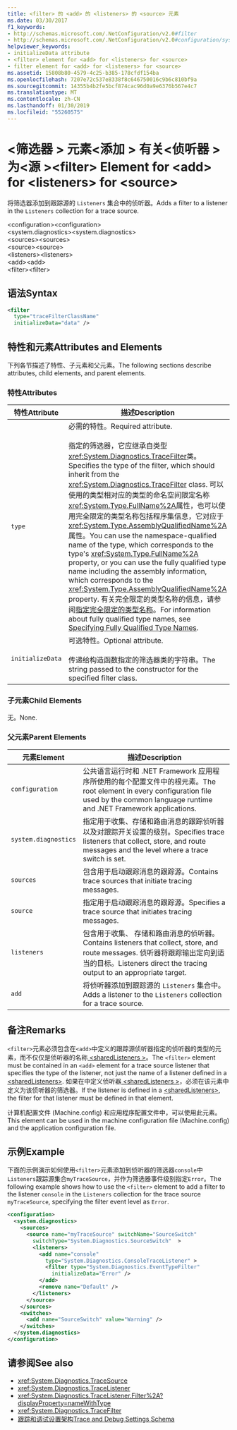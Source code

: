 ```yaml
---
title: <filter> 的 <add> 的 <listeners> 的 <source> 元素
ms.date: 03/30/2017
f1_keywords:
- http://schemas.microsoft.com/.NetConfiguration/v2.0#filter
- http://schemas.microsoft.com/.NetConfiguration/v2.0#configuration/system.diagnostics/sources/source/listeners/add/filter
helpviewer_keywords:
- initializeData attribute
- <filter> element for <add> for <listeners> for <source>
- filter element for <add> for <listeners> for <source>
ms.assetid: 15808b80-4579-4c25-b385-178cfdf154ba
ms.openlocfilehash: 7207e72c537e8338f8c646750016c9b6c810bf9a
ms.sourcegitcommit: 14355b4b2fe5bcf874cac96d0a9e6376b567e4c7
ms.translationtype: MT
ms.contentlocale: zh-CN
ms.lasthandoff: 01/30/2019
ms.locfileid: "55260575"
---
```

# <a name="filter-element-for-add-for-listeners-for-source"></a><span data-ttu-id="f1495-102">\<筛选器 > 元素\<添加 > 有关\<侦听器 > 为\<源 ></span><span class="sxs-lookup"><span data-stu-id="f1495-102">\<filter> Element for \<add> for \<listeners> for \<source></span></span>
<span data-ttu-id="f1495-103">将筛选器添加到跟踪源的 `Listeners` 集合中的侦听器。</span><span class="sxs-lookup"><span data-stu-id="f1495-103">Adds a filter to a listener in the `Listeners` collection for a trace source.</span></span>  
  
 <span data-ttu-id="f1495-104">\<configuration></span><span class="sxs-lookup"><span data-stu-id="f1495-104">\<configuration></span></span>  
<span data-ttu-id="f1495-105">\<system.diagnostics></span><span class="sxs-lookup"><span data-stu-id="f1495-105">\<system.diagnostics></span></span>  
<span data-ttu-id="f1495-106">\<sources></span><span class="sxs-lookup"><span data-stu-id="f1495-106">\<sources></span></span>  
<span data-ttu-id="f1495-107">\<source></span><span class="sxs-lookup"><span data-stu-id="f1495-107">\<source></span></span>  
<span data-ttu-id="f1495-108">\<listeners></span><span class="sxs-lookup"><span data-stu-id="f1495-108">\<listeners></span></span>  
<span data-ttu-id="f1495-109">\<add></span><span class="sxs-lookup"><span data-stu-id="f1495-109">\<add></span></span>  
<span data-ttu-id="f1495-110">\<filter></span><span class="sxs-lookup"><span data-stu-id="f1495-110">\<filter></span></span>  
  
## <a name="syntax"></a><span data-ttu-id="f1495-111">语法</span><span class="sxs-lookup"><span data-stu-id="f1495-111">Syntax</span></span>  
  
```xml  
<filter   
  type="traceFilterClassName"   
  initializeData="data" />  
```  
  
## <a name="attributes-and-elements"></a><span data-ttu-id="f1495-112">特性和元素</span><span class="sxs-lookup"><span data-stu-id="f1495-112">Attributes and Elements</span></span>  
 <span data-ttu-id="f1495-113">下列各节描述了特性、子元素和父元素。</span><span class="sxs-lookup"><span data-stu-id="f1495-113">The following sections describe attributes, child elements, and parent elements.</span></span>  
  
### <a name="attributes"></a><span data-ttu-id="f1495-114">特性</span><span class="sxs-lookup"><span data-stu-id="f1495-114">Attributes</span></span>  
  
|<span data-ttu-id="f1495-115">特性</span><span class="sxs-lookup"><span data-stu-id="f1495-115">Attribute</span></span>|<span data-ttu-id="f1495-116">描述</span><span class="sxs-lookup"><span data-stu-id="f1495-116">Description</span></span>|  
|---------------|-----------------|  
|`type`|<span data-ttu-id="f1495-117">必需的特性。</span><span class="sxs-lookup"><span data-stu-id="f1495-117">Required attribute.</span></span><br /><br /> <span data-ttu-id="f1495-118">指定的筛选器，它应继承自类型<xref:System.Diagnostics.TraceFilter>类。</span><span class="sxs-lookup"><span data-stu-id="f1495-118">Specifies the type of the filter, which should inherit from the <xref:System.Diagnostics.TraceFilter> class.</span></span> <span data-ttu-id="f1495-119">可以使用的类型相对应的类型的命名空间限定名称<xref:System.Type.FullName%2A>属性，也可以使用完全限定的类型名称包括程序集信息，它对应于<xref:System.Type.AssemblyQualifiedName%2A>属性。</span><span class="sxs-lookup"><span data-stu-id="f1495-119">You can use the namespace-qualified name of the type, which corresponds to the type's <xref:System.Type.FullName%2A> property, or you can use the fully qualified type name including the assembly information, which corresponds to the <xref:System.Type.AssemblyQualifiedName%2A> property.</span></span> <span data-ttu-id="f1495-120">有关完全限定的类型名称的信息，请参阅[指定完全限定的类型名称](../../../../../docs/framework/reflection-and-codedom/specifying-fully-qualified-type-names.md)。</span><span class="sxs-lookup"><span data-stu-id="f1495-120">For information about fully qualified type names, see [Specifying Fully Qualified Type Names](../../../../../docs/framework/reflection-and-codedom/specifying-fully-qualified-type-names.md).</span></span>|  
|`initializeData`|<span data-ttu-id="f1495-121">可选特性。</span><span class="sxs-lookup"><span data-stu-id="f1495-121">Optional attribute.</span></span><br /><br /> <span data-ttu-id="f1495-122">传递给构造函数指定的筛选器类的字符串。</span><span class="sxs-lookup"><span data-stu-id="f1495-122">The string passed to the constructor for the specified filter class.</span></span>|  
  
### <a name="child-elements"></a><span data-ttu-id="f1495-123">子元素</span><span class="sxs-lookup"><span data-stu-id="f1495-123">Child Elements</span></span>  
 <span data-ttu-id="f1495-124">无。</span><span class="sxs-lookup"><span data-stu-id="f1495-124">None.</span></span>  
  
### <a name="parent-elements"></a><span data-ttu-id="f1495-125">父元素</span><span class="sxs-lookup"><span data-stu-id="f1495-125">Parent Elements</span></span>  
  
|<span data-ttu-id="f1495-126">元素</span><span class="sxs-lookup"><span data-stu-id="f1495-126">Element</span></span>|<span data-ttu-id="f1495-127">描述</span><span class="sxs-lookup"><span data-stu-id="f1495-127">Description</span></span>|  
|-------------|-----------------|  
|`configuration`|<span data-ttu-id="f1495-128">公共语言运行时和 .NET Framework 应用程序所使用的每个配置文件中的根元素。</span><span class="sxs-lookup"><span data-stu-id="f1495-128">The root element in every configuration file used by the common language runtime and .NET Framework applications.</span></span>|  
|`system.diagnostics`|<span data-ttu-id="f1495-129">指定用于收集、存储和路由消息的跟踪侦听器以及对跟踪开关设置的级别。</span><span class="sxs-lookup"><span data-stu-id="f1495-129">Specifies trace listeners that collect, store, and route messages and the level where a trace switch is set.</span></span>|  
|`sources`|<span data-ttu-id="f1495-130">包含用于启动跟踪消息的跟踪源。</span><span class="sxs-lookup"><span data-stu-id="f1495-130">Contains trace sources that initiate tracing messages.</span></span>|  
|`source`|<span data-ttu-id="f1495-131">指定用于启动跟踪消息的跟踪源。</span><span class="sxs-lookup"><span data-stu-id="f1495-131">Specifies a trace source that initiates tracing messages.</span></span>|  
|`listeners`|<span data-ttu-id="f1495-132">包含用于收集、 存储和路由消息的侦听器。</span><span class="sxs-lookup"><span data-stu-id="f1495-132">Contains listeners that collect, store, and route messages.</span></span> <span data-ttu-id="f1495-133">侦听器将跟踪输出定向到适当的目标。</span><span class="sxs-lookup"><span data-stu-id="f1495-133">Listeners direct the tracing output to an appropriate target.</span></span>|  
|`add`|<span data-ttu-id="f1495-134">将侦听器添加到跟踪源的 `Listeners` 集合中。</span><span class="sxs-lookup"><span data-stu-id="f1495-134">Adds a listener to the `Listeners` collection for a trace source.</span></span>|  
  
## <a name="remarks"></a><span data-ttu-id="f1495-135">备注</span><span class="sxs-lookup"><span data-stu-id="f1495-135">Remarks</span></span>  
 <span data-ttu-id="f1495-136">`<filter>`元素必须包含在`<add>`中定义的跟踪源侦听器指定的侦听器的类型的元素，而不仅仅是侦听器的名称[ \<sharedListeners >](../../../../../docs/framework/configure-apps/file-schema/trace-debug/sharedlisteners-element.md)。</span><span class="sxs-lookup"><span data-stu-id="f1495-136">The `<filter>` element must be contained in an `<add>` element for a trace source listener that specifies the type of the listener, not just the name of a listener defined in a [\<sharedListeners>](../../../../../docs/framework/configure-apps/file-schema/trace-debug/sharedlisteners-element.md).</span></span> <span data-ttu-id="f1495-137">如果在中定义侦听器[ \<sharedListeners >](../../../../../docs/framework/configure-apps/file-schema/trace-debug/sharedlisteners-element.md)，必须在该元素中定义为该侦听器的筛选器。</span><span class="sxs-lookup"><span data-stu-id="f1495-137">If the listener is defined in a [\<sharedListeners>](../../../../../docs/framework/configure-apps/file-schema/trace-debug/sharedlisteners-element.md), the filter for that listener must be defined in that element.</span></span>  
  
 <span data-ttu-id="f1495-138">计算机配置文件 (Machine.config) 和应用程序配置文件中，可以使用此元素。</span><span class="sxs-lookup"><span data-stu-id="f1495-138">This element can be used in the machine configuration file (Machine.config) and the application configuration file.</span></span>  
  
## <a name="example"></a><span data-ttu-id="f1495-139">示例</span><span class="sxs-lookup"><span data-stu-id="f1495-139">Example</span></span>  
 <span data-ttu-id="f1495-140">下面的示例演示如何使用`<filter>`元素添加到侦听器的筛选器`console`中`Listeners`跟踪源集合`myTraceSource`，并作为筛选器事件级别指定`Error`。</span><span class="sxs-lookup"><span data-stu-id="f1495-140">The following example shows how to use the `<filter>` element to add a filter to the listener `console` in the `Listeners` collection for the trace source `myTraceSource`, specifying the filter event level as `Error`.</span></span>  
  
```xml  
<configuration>  
  <system.diagnostics>  
    <sources>  
      <source name="myTraceSource" switchName="SourceSwitch"   
        switchType="System.Diagnostics.SourceSwitch"  >  
        <listeners>  
          <add name="console"   
            type="System.Diagnostics.ConsoleTraceListener" >  
            <filter type="System.Diagnostics.EventTypeFilter"   
              initializeData="Error" />  
          </add>  
          <remove name="Default" />  
        </listeners>  
      </source>  
    </sources>  
    <switches>  
      <add name="SourceSwitch" value="Warning" />  
    </switches>  
  </system.diagnostics>  
</configuration>  
```  
  
## <a name="see-also"></a><span data-ttu-id="f1495-141">请参阅</span><span class="sxs-lookup"><span data-stu-id="f1495-141">See also</span></span>
- <xref:System.Diagnostics.TraceSource>
- <xref:System.Diagnostics.TraceListener>
- <xref:System.Diagnostics.TraceListener.Filter%2A?displayProperty=nameWithType>
- <xref:System.Diagnostics.TraceFilter>
- [<span data-ttu-id="f1495-142">跟踪和调试设置架构</span><span class="sxs-lookup"><span data-stu-id="f1495-142">Trace and Debug Settings Schema</span></span>](../../../../../docs/framework/configure-apps/file-schema/trace-debug/index.md)
